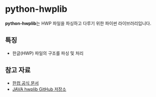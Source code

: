 # python-hwplib

**python-hwplib**는 HWP 파일을 파싱하고 다루기 위한 파이썬 라이브러리입니다.

## 특징

- 한글(HWP) 파일의 구조를 파싱 및 처리

## 참고 자료

- [한컴 공식 문서](https://www.hancom.com/support/downloadCenter/hwpOwpml)
- [JAVA hwplib GitHub 저장소](https://github.com/neolord0/hwplib)